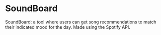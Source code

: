 # SoundBoard
SoundBoard: a tool where users can get song recommendations to match their indicated mood for the day. Made using the Spotify API.
